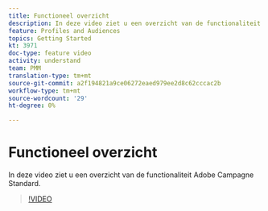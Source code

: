```yaml
---
title: Functioneel overzicht
description: In deze video ziet u een overzicht van de functionaliteit van Adobe Campagne Standard (ACS).
feature: Profiles and Audiences
topics: Getting Started
kt: 3971
doc-type: feature video
activity: understand
team: PMM
translation-type: tm+mt
source-git-commit: a2f194821a9ce06272eaed979ee2d8c62cccac2b
workflow-type: tm+mt
source-wordcount: '29'
ht-degree: 0%

---
```



# Functioneel overzicht

In deze video ziet u een overzicht van de functionaliteit Adobe Campagne Standard.

>[!VIDEO](https://video.tv.adobe.com/v/29430?quality=12)
